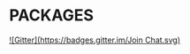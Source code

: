 # PACKAGES
[![Gitter](https://badges.gitter.im/Join Chat.svg)](https://gitter.im/metacran/PACKAGES?utm_source=badge&utm_medium=badge&utm_campaign=pr-badge&utm_content=badge)